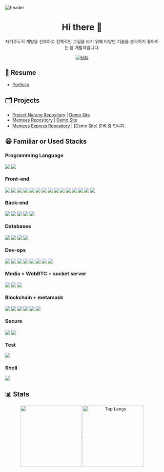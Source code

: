 ![header](https://capsule-render.vercel.app/api?type=waving&color=gradient&height=300&section=header&text=Hi,%20I'm%20Kimson&fontSize=90&animation=fadeIn&fontAlignY=38&desc=I'm%20a%20back-end%20developer.&descAlignY=51&descAlign=62)

<!--
**kkn1125/kkn1125** is a ✨ _special_ ✨ repository because its `README.md` (this file) appears on your GitHub profile.

Here are some ideas to get you started:

- 🔭 I’m currently working on ...
- 🌱 I’m currently learning ...
- 👯 I’m looking to collaborate on ...
- 🤔 I’m looking for help with ...
- 💬 Ask me about ...
- 📫 How to reach me: ...
- 😄 Pronouns: ...
- ⚡ Fun fact: ...
-->

<h1 align="center">Hi there 👋</h1>

<p align="center">자기주도적 개발을 선호하고 전체적인 그림을 보기 위해 다양한 기술을 습득하기 좋아하는 웹 개발자입니다.</p>

<div align="center">
  
[![Hits](https://hits.seeyoufarm.com/api/count/incr/badge.svg?url=https%3A%2F%2Fgithub.com%2Fkkn1125%2F&count_bg=%23B8852F&title_bg=%23EE4646&icon=smugmug.svg&icon_color=%23FFFFFF&title=hits&edge_flat=true)](https://hits.seeyoufarm.com)
  
</div>

<h2>📑 Resume</h2>

- [Portfolio](https://kkn1125.github.io/portfolio)

<h2>🗂️ Projects</h2>

- [Project Narang Repository](https://github.com/kkn1125/narang) | [Demo Site](https://narang.ml)
- [Mentees Repository](https://github.com/kkn1125/mentees) | [Demo Site](https://menteesprj.herokuapp.com/)
- [Mentees Express Repository](https://github.com/kkn1125/mentees-express) | [Demo Site] 준비 중 입니다.

<h2>😄 Familiar or Used Stacks</h2>

<p align="center">
  <h3>Programming Language</h3>
  <span>
    <img align="center" src="https://img.shields.io/badge/Java-007396?style=flat-square&logo=Java&logoColor=white"/>
    <img align="center" src="https://img.shields.io/badge/Python-407dae?style=flat-square&logo=Python&logoColor=white"/>
  </span>
  
  <h3>Front-end</h3>
  <span>
    <img align="center" src="https://img.shields.io/badge/HTML5-E34F26?style=flat-square&logo=HTML5&logoColor=white"/>
    <img align="center" src="https://img.shields.io/badge/CSS3-1572B6?style=flat-square&logo=CSS3&logoColor=white"/>
    <img align="center" src="https://img.shields.io/badge/JavaScript-F7DF1E?style=flat-square&logo=JavaScript&logoColor=white"/>
    <img align="center" src="https://img.shields.io/badge/React-61DAFB?style=flat-square&logo=React&logoColor=white"/>
    <img align="center" src="https://img.shields.io/badge/Next-black?style=flat-square&logo=Next.js&logoColor=ffffff"/>
    <img align="center" src="https://img.shields.io/badge/Redux-purple?style=flat-square&logo=Redux&logoColor=white"/>
    <img align="center" src="https://img.shields.io/badge/Vue.js-4FC08D?style=flat-square&logo=Vue.js&logoColor=white"/>
    <img align="center" src="https://img.shields.io/badge/Nuxt.js-00DC82?style=flat-square&logo=Nuxt.js&logoColor=white"/>
    <img align="center" src="https://img.shields.io/badge/Svelte-FF3E00?style=flat-square&logo=Svelte&logoColor=white"/>
    <img align="center" src="https://img.shields.io/badge/TypeScript-3178C6?style=flat-square&logo=TypeScript&logoColor=white"/>
    <img align="center" src="https://img.shields.io/badge/Gatsby-663399?style=flat-square&logo=Gatsby&logoColor=white"/>
    <img align="center" src="https://img.shields.io/badge/MUI-007FFF?style=flat-square&logo=MUI&logoColor=white"/>
    <img align="center" src="https://img.shields.io/badge/ANTD-0170FE?style=flat-square&logo=Ant%20Design&logoColor=white"/>
    <img align="center" src="https://img.shields.io/badge/Semantic%20UI%20React-35BDB2?style=flat-square&logo=Semantic%20UI%20React&logoColor=white"/>
    <img align="center" src="https://img.shields.io/badge/Jekyll-CC0000?style=flat-square&logo=Jekyll&logoColor=white"/>
  </span>
  
  <h3>Back-end</h3>
  <span>
    <img align="center" src="https://img.shields.io/badge/Django-0c4b33?style=flat-square&logo=Django&logoColor=white"/>
    <img align="center" src="https://img.shields.io/badge/Spring-6DB33F?style=flat-square&logo=Spring&logoColor=white"/>
    <img align="center" src="https://img.shields.io/badge/Spring%20Boot-6DB33F?style=flat-square&logo=Spring%20Boot&logoColor=white"/>
    <img align="center" src="https://img.shields.io/badge/Node.js-339933?style=flat-square&logo=Node.js&logoColor=white"/>
    <img align="center" src="https://img.shields.io/badge/Express-000000?style=flat-square&logo=Express&logoColor=white"/>
  </span>
  
  <h3>Databases</h3>
  <span>
    <img align="center" src="https://img.shields.io/badge/MySQL-4479A1?style=flat-square&logo=MySQL&logoColor=white"/>
    <img align="center" src="https://img.shields.io/badge/PostgreSQL-4169E1?style=flat-square&logo=PostgreSQL&logoColor=white"/>
    <img align="center" src="https://img.shields.io/badge/MongoDB-47A248?style=flat-square&logo=MongoDB&logoColor=white"/>
    <img align="center" src="https://img.shields.io/badge/GraphQL-E10098?style=flat-square&logo=GraphQL&logoColor=white"/>
  </span>
  
  <h3>Dev-ops</h3>
  <span>
    <img align="center" src="https://img.shields.io/badge/Git-F05032?style=flat-square&logo=Git&logoColor=white"/>
    <img align="center" src="https://img.shields.io/badge/GitHub-181717?style=flat-square&logo=GitHub&logoColor=white"/>
    <img align="center" src="https://img.shields.io/badge/GitLab-FC6D26?style=flat-square&logo=GitLab&logoColor=white"/>
    <img align="center" src="https://img.shields.io/badge/npm-CB3837?style=flat-square&logo=npm&logoColor=white"/>
    <img align="center" src="https://img.shields.io/badge/Yarn-2C8EBB?style=flat-square&logo=Yarn&logoColor=white"/>
    <img align="center" src="https://img.shields.io/badge/Apache%20Maven-C71A36?style=flat-square&logo=Apache%20Maven&logoColor=white"/>
    <img align="center" src="https://img.shields.io/badge/Chocolatey-80B5E3?style=flat-square&logo=Chocolatey&logoColor=white"/>
    <img align="center" src="https://img.shields.io/badge/Docker-2496ED?style=flat-square&logo=Docker&logoColor=white"/>
  </span>
  
  <h3>Media + WebRTC + socket server</h3>
  <span>
    <img align="center" src="https://img.shields.io/badge/Socket.io-010101?style=flat-square&logo=Socket.io&logoColor=white"/>
    <img align="center" src="https://img.shields.io/badge/WebRTC-333333?style=flat-square&logo=WebRTC&logoColor=white"/>
    <img align="center" src="https://img.shields.io/badge/FFmpeg-007808?style=flat-square&logo=FFmpeg&logoColor=white"/>
  </span>
  
  <h3>Blockchain + metamask</h3>
  <span>
    <img align="center" src="https://img.shields.io/badge/Web3.js-F16822?style=flat-square&logo=Web3.js&logoColor=white"/>
    <img align="center" src="https://img.shields.io/badge/Blockchain-121D33?style=flat-square&logo=Blockchain.com&logoColor=white"/>
    <img align="center" src="https://img.shields.io/badge/IPFS-65C2CB?style=flat-square&logo=IPFS&logoColor=white"/>
    <img align="center" src="https://img.shields.io/badge/MetaMask-FB542B?style=flat-square&logo=MetaMask&logoColor=white"/>
    <img align="center" src="https://img.shields.io/badge/Ganache.js-e4a663?style=flat-square&logo=Ganache.js&logoColor=white"/>
    <img align="center" src="https://img.shields.io/badge/Truffle-5e464d?style=flat-square&logo=Truffle.js&logoColor=white"/>
    
  </span>
  
  <h3>Secure</h3>
  <span>
    <img align="center" src="https://img.shields.io/badge/JWT-333333?style=flat-square&logo=JSON%20Web%20Tokens&logoColor=white"/>
    <img align="center" src="https://img.shields.io/badge/NextAuth.js-8016d7?style=flat-square&logo=NextAuth.js&logoColor=1bb4e4"/>
  </span>
  
  <h3>Test</h3>
  <span>
    <img align="center" src="https://img.shields.io/badge/Jest-C21325?style=flat-square&logo=Jest&logoColor=white"/>
  </span>
  
  <h3>Shell</h3>
  <span>
    <img align="center" src="https://img.shields.io/badge/Shell-FFD500?style=flat-square&logo=Shell&logoColor=white"/>
  </span>
</p>

<h2>📊 Stats</h2>
<p align="center">
  <a href="https://github.com/kkn1125/github-readme-stats">
    <img height="200vh" align="center" src="https://github-readme-stats.vercel.app/api?username=kkn1125&show_icons=true&theme=cobalt&locale=kr" />
  </a>
  <a href="https://github.com/kkn1125/github-readme-stats">
    <img height="200vh" align="center" alt="Top Langs" src="https://github-readme-stats.vercel.app/api/top-langs/?username=kkn1125&layout=compact&theme=cobalt&locale=kr" height="195" />
  </a>
  
</p>

<!--

<h2>📌 Pinned</h2>

<p align="center">

  <a href="https://github.com/kkn1125/mkDocumentifyJS">
    <img height="150" width="400" align="center" src="https://github-readme-stats.vercel.app/api/pin/?username=kkn1125&show_owner=true&repo=mkDocumentifyJS" />
  </a>
  <a href="https://github.com/kkn1125/treeparser">
    <img height="150" width="400" align="center" src="https://github-readme-stats.vercel.app/api/pin/?username=kkn1125&show_owner=true&repo=treeparser" />
  </a>
  <a href="https://github.com/kkn1125/kkn1125.github.io">
    <img height="150" width="400" align="center" src="https://github-readme-stats.vercel.app/api/pin/?username=kkn1125&show_owner=true&repo=kkn1125.github.io" />
  </a>
  <a href="https://github.com/kkn1125/project-django">
    <img height="150" width="400" align="center" src="https://github-readme-stats.vercel.app/api/pin/?username=kkn1125&show_owner=true&repo=project-django" />
  </a>
  <a href="https://github.com/kkn1125/typer">
    <img height="150" width="400" align="center" src="https://github-readme-stats.vercel.app/api/pin/?username=kkn1125&show_owner=true&repo=typer" />
  </a>
  
</p> -->
